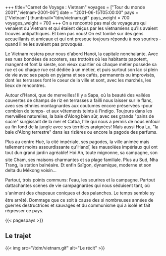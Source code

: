 +++
title="Carnet de Voyage : Vietnam"
voyages = ["Tour du monde 2001","vietnam-2001-06"]
date = "2001-06-15T05:00:00"
pays = ["Vietnam"]
thumbnail="tdm/vietnam.gif"
pays_weight = 700
voyages_weight = 700
+++
On a rencontré pas mal de voyageurs qui venaient du Vietnam et qui étaient déçus par les vietnamiens qu'ils avaient trouvés antipathiques. Et bien pas nous! On est tombé sur des gens accueillants et amicaux et qui ont presque toujours répondu à nos sourires - quand il ne les avaient pas provoqués. 

Le Vietnam restera pour nous d'abord Hanoï, la capitale nonchalante. Avec ses rues bondées de scooters, ses trottoirs où les habitants papotent, mangent et font la sieste, son vieux quartier où chaque métier possède sa rue et où chaque rue est dédiée à un métier, et puis surtout son lac si plein de vie avec ses papis en pyjama et ses cafés, permanents ou improvisés, dont les terrasses font le coeur de la ville et sont, avec les marchés, les lieux de rencontres.

Autour d'Hanoï, que de merveilles! Il y a Sapa, où la beauté des vallées couvertes de champs de riz en terrasses a failli nous laisser sur le flanc, avec ses ethnies montagnardes aux coutumes encore préservées -pour combien de temps- et aux vêtements teints à l'indigo. Toujours dans les merveilles naturelles, la baie d'Along bien sûr, avec ses grands "pains de sucre" surgissant de la mer et Catba, l'île qui nous a permis de nous enfouir au fin fond de la jungle avec ses terribles araignées! Mais aussi Hoa Lu, "la baie d'Along terrestre" dans les rizières ou encore la pagode des parfums.

Plus au centre Hué, la cité impériale, ses pagodes, la ville animée mais tellement moins assourdissante qu'Hanoï, les mausolées impériaux qui ont tout dun grand jardin agréable! Hoi An, toute mignonne, sa campagne, son site Cham, ses maisons charmantes et sa plage familiale. Plus au Sud, Nha Trang, la station balnéaire. Et enfin Saïgon, dynamique, moderne et son delta du Mékong voisin...

Partout, trois points communs: l'eau, les sourires et la campagne. Partout dattachantes scènes de vie campagnardes qui nous séduisent tant, où s'animent des chapeaux coniques et des palanches. Le temps semble sy être arrêté. Dommage que ce soit à cause des si nombreuses années de guerres destructrices et sauvages et du communisme qui a isolé et fait régresser ce pays.

{{< pagespays >}}
## Le trajet
{{< img src="/tdm/vietnam.gif" alt="Le récit" >}}